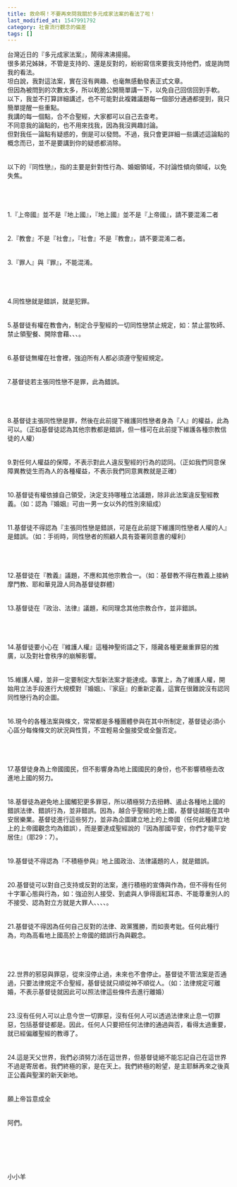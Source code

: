 ```yaml
---
title: 救命啊！不要再來問我關於多元成家法案的看法了啦！
last_modified_at: 1547991792
category: 社會流行觀念的偏差
tags: []
---
```


<p>台灣近日的『多元成家法案』，鬧得沸沸揚揚。<br/>很多弟兄姊妹，不管是支持的、還是反對的，紛紛寫信來要我支持他們，或是詢問我的看法。<br/>坦白說，我對這法案，實在沒有興趣、也毫無感動發表正式文章。<br/>但因為被問到的次數太多，所以乾脆公開簡單講一下，以免自己回信回到手軟。<br/><!--more-->以下，我並不打算詳細講述，也不可能對此複雜議題每一個部分通通都提到，我只簡單提醒一些重點。<br/>我講的每一個點，合不合聖經，大家都可以自己去查考。<br/>不同意我的論點的，也不用來找我，因為我沒興趣討論。<br/>但對我任一論點有疑惑的，倒是可以發問。不過，我只會更詳細一些講述這論點的概念而已，並不是要講到你的疑惑都消除。<br/><br/><br/>以下的『同性戀』，指的主要是針對性行為、婚姻領域，不討論性傾向領域，以免失焦。<br/><br/><br/><br/><br/>1.『上帝國』並不是『地上國』，『地上國』並不是『上帝國』，請不要混淆二者<br/><br/><br/>2.『教會』不是『社會』，『社會』不是『教會』，請不要混淆二者。<br/><br/><br/>3.『罪人』與『罪』，不能混淆。<br/><br/><br/><br/><br/>4.同性戀就是錯誤，就是犯罪。<br/><br/><br/>5.基督徒有權在教會內，制定合乎聖經的一切同性戀禁止規定，如：禁止當牧師、禁止領聖餐、開除會藉、、、。<br/><br/><br/>6.基督徒無權在社會裡，強迫所有人都必須遵守聖經規定。<br/><br/><br/>7.基督徒若主張同性戀不是罪，此為錯誤。<br/><br/><br/><br/><br/>8.基督徒主張同性戀是罪，然後在此前提下維護同性戀者身為『人』的權益，此為可以。（正如基督徒認為其他宗教都是錯誤，但一樣可在此前提下維護各種宗教信徒的人權）<br/><br/><br/>9.對任何人權益的保障，不表示對此人違反聖經的行為的認同。（正如我們同意保障異教徒生而為人的各種權益，不表示我們同意異教就是正確）<br/><br/><br/>10.基督徒有權依據自己領受，決定支持哪種立法議題，除非此法案違反聖經教義。（如：認為『婚姻』可由一男一女以外的性別來組成）<br/><br/><br/>11.基督徒不得認為『主張同性戀是錯誤，可是在此前提下維護同性戀者人權的人』是錯誤。（如：手術時，同性戀者的照顧人具有簽署同意書的權利）<br/><br/><br/><br/><br/>12.基督徒在『教義』議題，不應和其他宗教合一。（如：基督教不得在教義上接納摩門教、耶和華見證人同為基督徒群體）<br/><br/><br/>13.基督徒在『政治、法律』議題，和同理念其他宗教合作，並非錯誤。<br/><br/><br/><br/><br/>14.基督徒要小心在『維護人權』這種神聖術語之下，隱藏各種更嚴重罪惡的推廣，以及對社會秩序的崩解影響。<br/><br/><br/>15.維護人權，並非一定要制定大型新法案才能達成。事實上，為了維護人權，開始用立法手段進行大規模對『婚姻』、『家庭』的重新定義，這實在很難說沒有認同同性戀行為的企圖。<br/><br/><br/>16.現今的各種法案與條文，常常都是多種團體參與在其中所制定，基督徒必須小心區分每條條文的狀況與性質，不宜輕易全盤接受或全盤否定。<br/><br/><br/><br/><br/>17.基督徒身為上帝國國民，但不影響身為地上國國民的身份，也不影響積極去改進地上國的努力。<br/><br/><br/>18.基督徒為避免地上國觸犯更多罪惡，所以積極努力去扭轉、遏止各種地上國的錯誤法律、錯誤行為，並非錯誤。因為，越合乎聖經的地上國，基督徒越能在其中安居樂業。基督徒進行這些努力，並非為企圖建立地上的上帝國（任何此種建立地上的上帝國觀念均為錯誤），而是要達成聖經說的『因為那國平安，你們才能平安居住』（耶29：7）。<br/><br/><br/>19.基督徒不得認為『不積極參與』地上國政治、法律議題的人，就是錯誤。<br/><br/><br/>20.基督徒可以對自己支持或反對的法案，進行積極的宣傳與作為，但不得有任何十字軍心態與行為，如：強迫別人接受、到處與人爭得面紅耳赤、不能尊重別人的不接受、認為對立方就是大罪人、、、、。<br/><br/><br/>21.基督徒不得因為任何自己反對的法律、政黨獲勝，而如喪考妣。任何此種行為，均為高看地上國高於上帝國的錯誤行為與觀念。<br/><br/><br/><br/><br/>22.世界的邪惡與罪惡，從來沒停止過，未來也不會停止。基督徒不管法案是否通過，只要法律規定不合聖經，基督徒就只順從神不順從人。（如：法律規定可離婚，不表示基督徒就因此可以照法律這些條件去進行離婚）<br/><br/><br/>23.沒有任何人可以止息今世一切罪惡，沒有任何人可以透過法律來止息一切罪惡，包括基督徒都是。因此，任何人只要把任何法律的通過與否，看得太過重要，就已經偏離聖經的教導了。<br/><br/><br/>24.這是天父世界，我們必須努力活在這世界，但基督徒絕不能忘記自己在這世界不過是寄居者。我們終極的家，是在天上。我們終極的盼望，是主耶穌再來之後真正公義與聖潔的新天新地。<br/><br/><br/>願上帝旨意成全<br/><br/><br/>阿們。<br/><br/><br/><br/><br/><br/><br/>小小羊<br/><br/><br/><br/><br/><br/></p>
